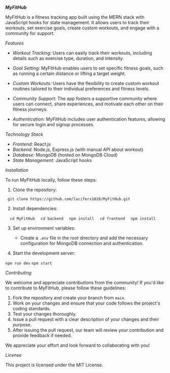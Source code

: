 ***MyFitHub***

MyFitHub is a fitness tracking app built using the MERN stack with JavaScript hooks for state management. It allows users to track their workouts, set exercise goals, create custom workouts, and engage with a community for support.

*Features*

- *Workout Tracking:* Users can easily track their workouts, including details such as exercise type, duration, and intensity.

- *Goal Setting:* MyFitHub enables users to set specific fitness goals, such as running a certain distance or lifting a target weight.

- *Custom Workouts:* Users have the flexibility to create custom workout routines tailored to their individual preferences and fitness levels.

- *Community Support:* The app fosters a supportive community where users can connect, share experiences, and motivate each other on their fitness journeys.

- *Authentication:* MyFitHub includes user authentication features, allowing for secure login and signup processes.

*Technology Stack*

- *Frontend:* React.js
- *Backend:* Node.js, Express.js (with manual API about workout)
- *Database:* MongoDB (hosted on MongoDB Cloud)
- *State Management:* JavaScript hooks

*Installation*

To run MyFitHub locally, follow these steps:

1. Clone the repository:
   
``` git clone https://github.com/luciferx1010/MyFitHub.git```

2. Install dependencies:

```   cd MyFitHub ```
```   cd backend ```
```   npm install ```
```   cd frontend ```
```   npm install ```


3. Set up environment variables:
   - Create a `.env` file in the root directory and add the necessary configuration for MongoDB connection and authentication.

4. Start the development server:
   
```npm run dev```
```npm start```


*Contributing*

We welcome and appreciate contributions from the community! If you'd like to contribute to MyFitHub, please follow these guidelines:

1. Fork the repository and create your branch from `main`.
2. Work on your changes and ensure that your code follows the project's coding standards.
3. Test your changes thoroughly.
4. Issue a pull request with a clear description of your changes and their purpose.
5. After issuing the pull request, our team will review your contribution and provide feedback if needed.

We appreciate your effort and look forward to collaborating with you!


*License*

This project is licensed under the MIT License.



